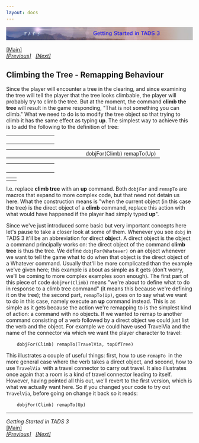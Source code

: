 ```yaml
---
layout: docs
---
```

<div class="topbar">

[<img src="topbar.jpg" data-border="0" />](index.html)

</div>



[\[Main\]](index.html)  
*[\[Previous\]](basictravel.html)
  [\[Next\]](makinglifemoreproblematic.html)*

## Climbing the Tree - Remapping Behaviour

Since the player will encounter a tree in the clearing, and since
examining the tree will tell the player that the tree looks climbable,
the player will probably try to climb the tree. But at the moment, the
command **climb the tree** will result in the game responding, "That is
not something you can climb." What we need to do is to modify the tree
object so that trying to climb it has the same effect as typing **up**.
The simplest way to achieve this is to add the following to the
definition of tree:

<table data-border="0" data-cellpadding="0" data-cellspacing="0">
<colgroup>
<col style="width: 50%" />
<col style="width: 50%" />
</colgroup>
<tbody>
<tr data-valign="TOP">
<td width="51"></td>
<td> <br />
</td>
</tr>
</tbody>
</table>

<table data-border="0" data-cellpadding="0" data-cellspacing="0">
<colgroup>
<col style="width: 50%" />
<col style="width: 50%" />
</colgroup>
<tbody>
<tr data-valign="TOP">
<td width="51"></td>
<td>dobjFor(Climb) remapTo(Up) <br />
</td>
</tr>
</tbody>
</table>

<table data-border="0" data-cellpadding="0" data-cellspacing="0">
<colgroup>
<col style="width: 50%" />
<col style="width: 50%" />
</colgroup>
<tbody>
<tr data-valign="TOP">
<td width="51"></td>
<td> <br />
</td>
</tr>
</tbody>
</table>

|     |     |
|-----|-----|
|     |     |

I.e. replace **climb tree** with an **up** command. Both `dobjFor` and
`remapTo` are macros that expand to more complex code, but that need not
detain us here. What the construction means is "when the current object
(in this case the tree) is the direct object of a **climb** command,
replace this action with what would have happened if the player had
simply typed **up**".

Since we've just introduced some basic but very important concepts here
let's pause to take a closer look at some of them. Whenever you see
`dobj` in TADS 3 it'll be an abbreviation for **d**irect **obj**ect. A
direct object is the object a command principally works on: the direct
object of the command **climb tree** is thus the tree. We define
`dobjFor(Whatever)` on an object whenever we want to tell the game what
to do when that object is the direct object of a Whatever command.
Usually that'll be more complicated than the example we've given here;
this example is about as simple as it gets (don't worry, we'll be coming
to more complex examples soon enough). The first part of this piece of
code `dobjFor(Climb)` means "we're about to define what to do in
response to a climb tree command" (it means this because we're defining
it on the tree); the second part, `remapTo(Up)`, goes on to say what we
want to do in this case, namely execute an **up** command instead. This
is as simple as it gets because the action we're remapping to is the
simplest kind of action: a command with no objects. If we wanted to
remap to another command consisting of a verb followed by a direct
object we could just list the verb and the object. For example we could
have used TravelVia and the name of the connector via which we want the
player character to travel:  

        dobjFor(Climb) remapTo(TravelVia, topOfTree)

  
This illustrates a couple of useful things: first, how to use
`remapTo `in the more general case where the verb takes a direct object,
and second, how to use `TravelVia `with a travel connector to carry out
travel. It also illustrates once again that a room is a kind of travel
connector leading to itself. However, having pointed all this out, we'll
revert to the first version, which is what we actually want here. So if
you changed your code to try out `TravelVia`, before going on change it
back so it reads:  

        dobjFor(Climb) remapTo(Up)

------------------------------------------------------------------------

*Getting Started in TADS 3*  
[\[Main\]](index.html)  
*[\[Previous\]](basictravel.html)
  [\[Next\]](makinglifemoreproblematic.html)*


